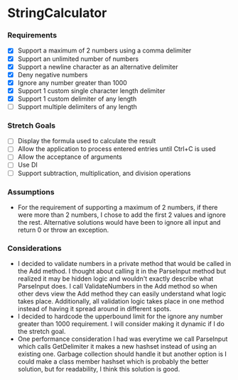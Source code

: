 # StringCalculator

### Requirements

- [x] Support a maximum of 2 numbers using a comma delimiter
- [x] Support an unlimited number of numbers
- [x] Support a newline character as an alternative delimiter
- [x] Deny negative numbers
- [x] Ignore any number greater than 1000
- [x] Support 1 custom single character length delimiter
- [x] Support 1 custom delimiter of any length
- [ ] Support multiple delimiters of any length

### Stretch Goals

- [ ] Display the formula used to calculate the result
- [ ] Allow the application to process entered entries until Ctrl+C is used
- [ ] Allow the acceptance of arguments
- [ ] Use DI
- [ ] Support subtraction, multiplication, and division operations

### Assumptions

- For the requirement of supporting a maximum of 2 numbers, if there were more than 2 numbers, I chose to add the first 2 values and ignore the rest. Alternative solutions would have been to ignore all input and return 0 or throw an exception.

### Considerations

- I decided to validate numbers in a private method that would be called in the Add method. I thought about calling it in the ParseInput method but realized it may be hidden logic and wouldn't exactly describe what ParseInput does. I call ValidateNumbers in the Add method so when other devs view the Add method they can easily understand what logic takes place. Additionally, all validation logic takes place in one method instead of having it spread around in different spots.
- I decided to hardcode the upperbound limit for the ignore any number greater than 1000 requirement. I will consider making it dynamic if I do the stretch goal.
- One performance consideration I had was everytime we call ParseInput which calls GetDelimiter it makes a new hashset instead of using an existing one. Garbage collection should handle it but another option is I could make a class member hashset which is probably the better solution, but for readability, I think this solution is good.
